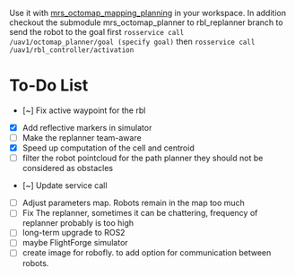 Use it with
[mrs_octomap_mapping_planning](https://github.com/ctu-mrs/mrs_octomap_mapping_planning/tree/master)
in your workspace. In addition checkout the submodule mrs_octomap_planner to rbl_replanner
branch
to send the robot to the goal first `rosservice call /uav1/octomap_planner/goal (specify goal)`
then `rosservice call /uav1/rbl_controller/activation` 

# To-Do List

- [~] Fix active waypoint for the rbl
- [x] Add reflective markers in simulator
- [ ] Make the replanner team-aware
- [x] Speed up computation of the cell and centroid
- [ ] filter the robot pointcloud for the path planner they should not be considered as obstacles 
- [~] Update service call
- [ ] Adjust parameters map. Robots remain in the map too much 
- [ ] Fix The replanner, sometimes it can be chattering, frequency of replanner probably is too high
- [ ] long-term upgrade to ROS2
- [ ] maybe FlightForge simulator 
- [ ] create image for robofly. to add option for communication between robots.
